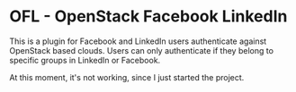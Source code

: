 # OFL - OpenStack Facebook LinkedIn

This is a plugin for Facebook and LinkedIn users authenticate against OpenStack based clouds. Users can only authenticate if they belong to specific groups in LinkedIn or Facebook.

At this moment, it's not working, since I just started the project.
